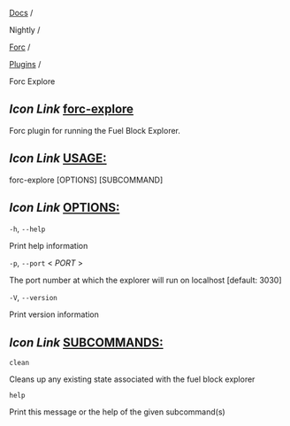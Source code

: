 [Docs](https://docs.fuel.network/) /

Nightly  /

[Forc](https://docs.fuel.network/docs/nightly/forc/) /

[Plugins](https://docs.fuel.network/docs/nightly/forc/plugins/) /

Forc Explore

## _Icon Link_ [forc-explore](https://docs.fuel.network/docs/nightly/forc/plugins/forc_explore/\#forc-explore)

Forc plugin for running the Fuel Block Explorer.

## _Icon Link_ [USAGE:](https://docs.fuel.network/docs/nightly/forc/plugins/forc_explore/\#forc-explore)

forc-explore \[OPTIONS\] \[SUBCOMMAND\]

## _Icon Link_ [OPTIONS:](https://docs.fuel.network/docs/nightly/forc/plugins/forc_explore/\#forc-explore)

`-h`, `--help`

Print help information

`-p`, `--port` < _PORT_ \>

The port number at which the explorer will run on localhost \[default: 3030\]

`-V`, `--version`

Print version information

## _Icon Link_ [SUBCOMMANDS:](https://docs.fuel.network/docs/nightly/forc/plugins/forc_explore/\#forc-explore)

`clean`

Cleans up any existing state associated with the fuel block explorer

`help`

Print this message or the help of the given subcommand(s)